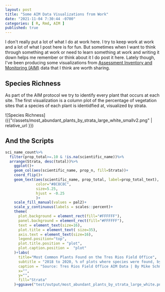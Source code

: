 ```yaml
---
layout: post
title: "Some AIM Data Visualizations from Work"
date: "2021-11-04 7:30:44 -0700"
categories: [ R, Rmd, AIM ]
published: true
---
```


I don't really put a lot of what I do at work here.  I try to keep work at work and a lot of what I post here is for fun.  But sometimes when I want to think through something at work or need to learn something at work and writing it down helps me remember or think about it I do post it here.  Lately though, I've been producing some visualizations from [Assessment Inventory and Monitoring (AIM)](https://aim.landscapetoolbox.org/) data that I think are worth sharing.  

## Species Richness

As part of the AIM protocol we try to identify every plant that occurs at each site.  The first visualization is a column plot of the percentage of vegetation sites that a species of each plant is identidfied at, visualized by strata.

![Species Richness]({{"r/assets/most_abundant_plants_by_strata_large_white_smallv2.png" | relative_url }})

## And the Scripts

```r
sci_name_count%>%
  filter(prop_total>=.10 & !is.na(scientific_name))%>%
  arrange(Strata, desc(total))%>%
    ggplot()+
    geom_col(aes(scientific_name, prop_n, fill=Strata))+
    coord_flip()+
    geom_text(aes(scientific_name, prop_total, label=prop_total_text), 
              color="#8C8C8C", 
              size=5.25,
              hjust = -0.25
              )+
    scale_fill_manual(values = pal2)+
    scale_y_continuous(labels = scales::percent)+
    theme(
      plot.background = element_rect(fill="#FFFFFF"),
      panel.background = element_rect(fill="#FFFFFF"),
      text = element_text(size=16),
      plot.title = element_text( size=35),
      axis.text = element_text(size=16),
      legend.position="top",
      plot.title.position = "plot", 
      plot.caption.position =  "plot"
    )+labs(
      title="Most Common Plants Found on the Tres Rios Field Office",
      subtitle = "2018 to 2020, % of plots where species were found, by Strata.  Only plants that occured on more than 10% of plots are included.",
      caption = "Source: Tres Rios Field Office AIM Data | By Mike Schmidt",
      x="",
      y="",
      fill="Strata"
    )+ggsave("test/output/most_abundant_plants_by_strata_large_white.png", h=45, w=17.5, type="cairo", dpi=600)
```